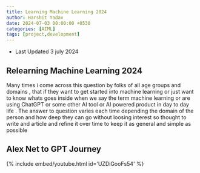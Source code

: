 ```yaml
---
title: Learning Machine Learning 2024
author: Harshit Yadav
date: 2024-07-03 00:00:00 +0530
categories: [AIML]
tags: [project,development]
---
```



- Last Updated 3 july 2024
  

## Relearning Machine Learning 2024

Many times i come across this question by folks of all age groups and domains , that if they want to get started into machine learning or just want to know whats goes inside when we say the term machine learning or are using ChatGPT or some other AI tool or AI powered product in day to day life . The answer to question varies each time depending the domain of the person and how deep they can go without loosing interest so thought to write and article and refine it over time to keep it as general and simple as possible









## Alex Net to GPT Journey 

{% include embed/youtube.html id='UZDiGooFs54' %}
